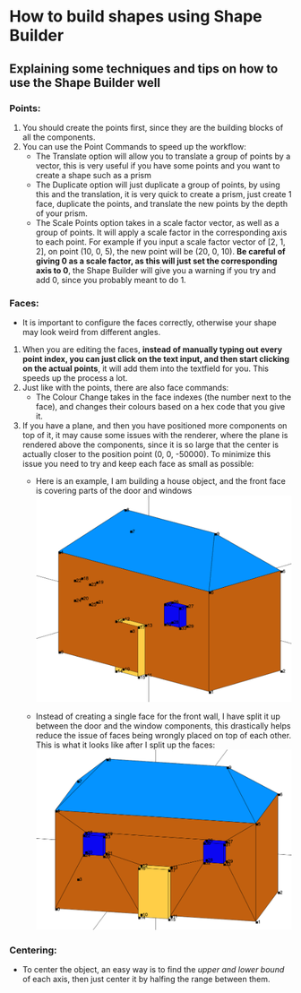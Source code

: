 # How to build shapes using Shape Builder
## Explaining some techniques and tips on how to use the Shape Builder well

### Points:
1. You should create the points first, since they are the building blocks of all the components. 
2. You can use the Point Commands to speed up the workflow:
    - The Translate option will allow you to translate a group of points by a vector, this is very useful if you have some points and you want to create a shape such as a prism
    - The Duplicate option will just duplicate a group of points, by using this and the translation, it is very quick to create a prism, just create 1 face, duplicate the points, and translate the new points by the depth of your prism.
    - The Scale Points option takes in a scale factor vector, as well as a group of points. It will apply a scale factor in the corresponding axis to each point. For example if you input a scale factor vector of [2, 1, 2], on point (10, 0, 5), the new point will be (20, 0, 10). **Be careful of giving 0 as a scale factor, as this will just set the corresponding axis to 0**, the Shape Builder will give you a warning if you try and add 0, since you probably meant to do 1.

### Faces:
- It is important to configure the faces correctly, otherwise your shape may look weird from different angles.
1. When you are editing the faces, **instead of manually typing out every point index, you can just click on the text input, and then start clicking on the actual points**, it will add them into the textfield for you. This speeds up the process a lot.
2. Just like with the points, there are also face commands:
    - The Colour Change takes in the face indexes (the number next to the face), and changes their colours based on a hex code that you give it.
3. If you have a plane, and then you have positioned more components on top of it, it may cause some issues with the renderer, where the plane is rendered above the components, since it is so large that the center is actually closer to the position point (0, 0, -50000). To minimize this issue you need to try and keep each face as small as possible:
    - Here is an example, I am building a house object, and the front face is covering parts of the door and windows
    ![House Disjointed Faces](https://github.com/AryaaSk/3D-Engine/blob/master/Research/HouseJoinedFace.png?raw=true)

    - Instead of creating a single face for the front wall, I have split it up between the door and the window components, this drastically helps reduce the issue of faces being wrongly placed on top of each other. This is what it looks like after I split up the faces:\
    ![House Disjointed Faces](https://github.com/AryaaSk/3D-Engine/blob/master/Research/HouseDisjointedFaces.png?raw=true)

### Centering:
- To center the object, an easy way is to find the *upper and lower bound* of each axis, then just center it by halfing the range between them.